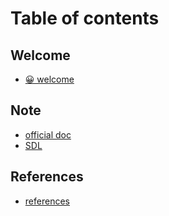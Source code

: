 # Table of contents

## Welcome

* [😀 welcome](README.md)

## Note

* [official doc](note/01-learn.md)
* [SDL](note/sdl.md)

## References

* [references](references/references.md)
